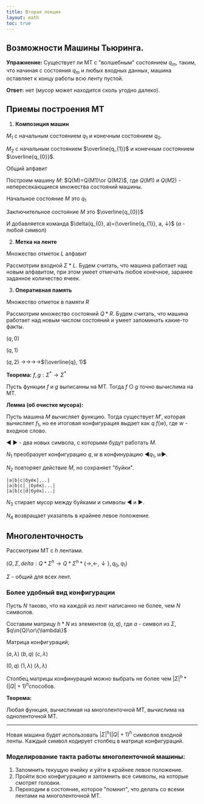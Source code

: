 ```yaml
---
title: Вторая лекция
layout: math
toc: true
---
```


## Возможности Машины Тьюринга.

**Упражнение:** Существует ли МТ с "волшебным" состоянием $q_{m}$, таким, что начиная с состояния $q_{m}$ и любых входных данных, машина оставляет к концу работы всю ленту пустой.

**Ответ:** нет (мусор может находится сколь угодно далеко).

## Приемы построения МТ

1. **Композиция машин**

$M_{1}$ с начальным состоянием $q_{1}$ и конечным состоянием $q_{0}$.

$M_{2}$ с начальным состоянием $\overline{q_{1}}$ и конечным состоянием $\overline{q_{0}}$.

Общий алфавит

Построим машину $M$: $Q(M)=Q(M1)\or Q(M2)$, где $Q(M1)$ и $Q(M2)$ - непересекающиеся множества состояний машины.

Начальное состояние $M$ это $q_{1}$

Заключительное состояние $M$ это $\overline{q_{0}}$

И добавляется команда $\delta(q_{0}, a)=(\overline{q_{1}}, a, ↓)$ ($a$ - любой символ)

2. **Метка на ленте**

Множество отметок $L$ алфавит

Рассмотрим входной $\Sigma * L$. Будем считать, что машина работает над новым алфавитом, при этом умеет отмечать любое конечное, заранее заданное количество ячеек.

3. **Оперативная память**

Множество отметок в памяти $R$

Рассмотрим множество состояний $Q*R$. Будем считать, что машина работает над новым числом состояний и умеет запоминать какие-то факты.

$(q, 0)$

$(q, 1)$

$(q, 2)$ →→→→$(\overline{q}, 1)$

**Теорема:** $f, g: \Sigma^{*} → \Sigma^{*}$

Пусть функции $f$ и $g$ выписанны на МТ. Тогда $f○g$ точно вычислима на МТ.

**Лемма (об очистке мусора):**

Пусть машина $M$ вычисляет функцию. Тогда существует $M'$, которая вычисляет $f_{1}$, но ее итоговая конфигурация выдает как $q$ $f(w)$, где $w$ - входное слово.

◄ ► - два новых символа, с которыми будут работать $M$.

$N_{1}$ преобразует конфигурацию $q, w$ в конфинурацию ◄$q_{1}, w$►.

$N_{2}$ повторяет действие $M$, но сохраняет "буйки".

```
|a|b|c|буёк|...|
|a|b|c|_|буёк|...|
|a|b|c|d|буёк|...|
```

$N_{3}$ стирает мусор между буйками и символы ◄ и ►.

$N_{4}$ возвращает указатель в крайнее левое положение.

## Многоленточность

Рассмотрим МТ с $h$ лентами.

$(Q, \Sigma, delta:Q*\Sigma^{h}→Q*\Sigma^{h}*\{→, ←, ↓\}, q_{0}, q_{1})$

$\Sigma$ - общий для всех лент.



### Более удобный вид конфигурации

Пусть $N$ таково, что на каждой из лент написанно не более, чем $N$ символов.

Составим матрицу $h*N$ из элементов $(a, q)$, где $a$ - символ из $\Sigma$, $q\in{Q}\or\{\lambda\}$

Матрица конфигураций;

$(a, \lambda)$ $(b, q)$ $(c, \lambda)$

$(0, q)$ $(1, \lambda)$ $(\lambda, \lambda)$



Столбец матрицы конфинураций можно выбрать не более чем $|\Sigma|^{h}*(|Q|+1)^{h}​$ способов.

**Теорема:**

Любая функция, вычислимая на многоленточной МТ, вычислима на одноленточной МТ.

---

Новая машина будет использовать $|\Sigma|^{h}(|Q|+1)^{h}$ символов входной ленты. Каждый символ кодирует столбец в матрице конфигураций.

### Моделирование такта работы многоленточной машины:

1. Запомнить текущую ячейку и уйти в крайнее левое положение.
2. Пройти всю конфигурацию и запомнить все символы, на которые смотрят головки.
3. Переходим в состояние, которое "помнит", что делать со всеми лентами на многоленточной МТ.

